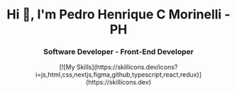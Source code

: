 <h1 align="center">Hi 👋, I'm Pedro Henrique C Morinelli - PH</h1>
<h3 align="center">Software Developer - Front-End Developer</h3>


 
<div align="center">
[![My Skills](https://skillicons.dev/icons?i=js,html,css,nextjs,figma,github,typescript,react,redux)](https://skillicons.dev)
</div>
